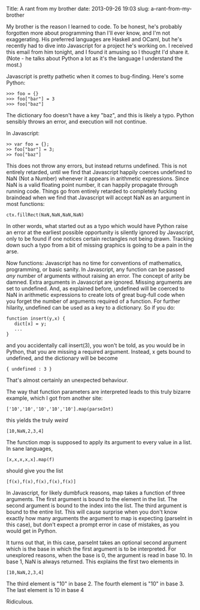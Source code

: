 Title: A rant from my brother
date: 2013-09-26 19:03
slug: a-rant-from-my-brother

My brother is the reason I learned to code. To be honest, he's probably forgotten more about programming than I'll ever know, and I'm not exaggerating. His preferred languages are Haskell and OCaml, but he's recently had to dive into Javascript for a project he's working on. I received this email from him tonight, and I found it amusing so I thought I'd share it. (Note - he talks about Python a lot as it's the language I understand the most.)

Javascript is pretty pathetic when it comes to bug-finding. Here's some Python:

	>>> foo = {}
	>>> foo["bar"] = 3
	>>> foo["baz"]

The dictionary foo doesn't have a key "baz", and this is likely a typo. Python sensibly throws an error, and execution will not continue.

In Javascript:

	>> var foo = {};
	>> foo["bar"] = 3;
	>> foo["baz"]

This does not throw any errors, but instead returns undefined. This is not entirely retarded, until we find that Javascript happily coerces undefined to NaN (Not a Number) whenever it appears in arithmetic expressions. Since NaN is a valid floating point number, it can happily propagate through running code. Things go from entirely retarded to completely fucking braindead when we find that Javascript will accept NaN as an argument in most functions:

	ctx.fillRect(NaN,NaN,NaN,NaN)

In other words, what started out as a typo which would have Python raise an error at the earliest possible opportunity is silently ignored by Javascript, only to be found if one notices certain rectangles not being drawn. Tracking down such a typo from a bit of missing graphics is going to be a pain in the arse.

Now functions: Javascript has no time for conventions of mathematics, programming, or basic sanity. In Javascript, any function can be passed *any* number of arguments without raising an error. The concept of arity be damned. Extra arguments in Javascript are ignored. Missing arguments are set to undefined. And, as explained before, undefined will be coerced to NaN in arithmetic expressions to create lots of great bug-full code when you forget the number of arguments required of a function. For further hilarity, undefined can be used as a key to a dictionary. So if you do:

	function insert(y,x) {
	   dict[x] = y;
	   ...
	}

and you accidentally call insert(3), you won't be told, as you would be in Python, that you are missing a required argument. Instead, x gets bound to undefined, and the dictionary will be become

	{ undefined : 3 }

That's almost certainly an unexpected behaviour.

The way that function parameters are interpreted leads to this truly bizarre example, which I got from another site:

	['10','10','10','10','10'].map(parseInt)

this yields the truly *weird*

	[10,NaN,2,3,4]

The function *map* is supposed to apply its argument to every value in a list. In sane languages, 

	[x,x,x,x,x].map(f) 

should give you the list

	[f(x),f(x),f(x),f(x),f(x)]

In Javascript, for likely dumbfuck reasons, map takes a function of three arguments. The first argument is bound to the element in the list. The second argument is bound to the index into the list. The third argument is bound to the entire list. This will cause surprise when you don't know exactly how many arguments the argument to map is expecting (parseInt in this case), but don't expect a prompt error in case of mistakes, as you would get in Python.

It turns out that, in this case, parseInt takes an optional second argument which is the base in which the first argument is to be interpreted. For unexplored reasons, when the base is 0, the argument is read in base 10. In base 1, NaN is always returned. This explains the first two elements in

	[10,NaN,2,3,4]

The third element is "10" in base 2. The fourth element is "10" in base 3. The last element is 10 in base 4

Ridiculous.